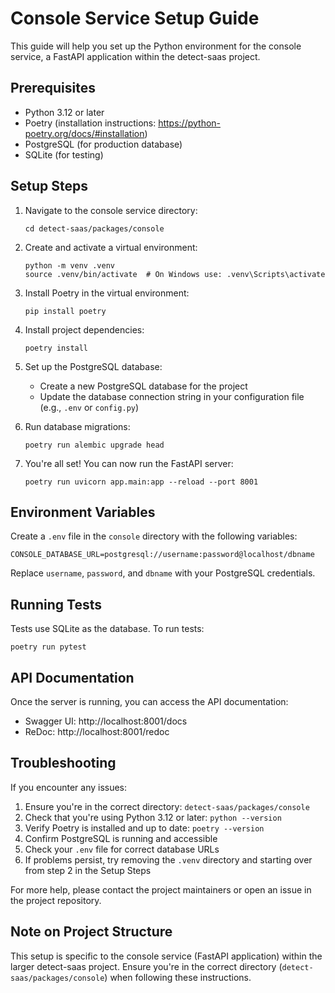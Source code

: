 # Console Service Setup Guide

This guide will help you set up the Python environment for the console service, a FastAPI application within the detect-saas project.

## Prerequisites

- Python 3.12 or later
- Poetry (installation instructions: https://python-poetry.org/docs/#installation)
- PostgreSQL (for production database)
- SQLite (for testing)

## Setup Steps

1. Navigate to the console service directory:

   ```
   cd detect-saas/packages/console
   ```

2. Create and activate a virtual environment:

   ```
   python -m venv .venv
   source .venv/bin/activate  # On Windows use: .venv\Scripts\activate
   ```

3. Install Poetry in the virtual environment:

   ```
   pip install poetry
   ```

4. Install project dependencies:

   ```
   poetry install
   ```

5. Set up the PostgreSQL database:

   - Create a new PostgreSQL database for the project
   - Update the database connection string in your configuration file (e.g., `.env` or `config.py`)

6. Run database migrations:

   ```
   poetry run alembic upgrade head
   ```

7. You're all set! You can now run the FastAPI server:
   ```
   poetry run uvicorn app.main:app --reload --port 8001
   ```

## Environment Variables

Create a `.env` file in the `console` directory with the following variables:

```
CONSOLE_DATABASE_URL=postgresql://username:password@localhost/dbname
```

Replace `username`, `password`, and `dbname` with your PostgreSQL credentials.

## Running Tests

Tests use SQLite as the database. To run tests:

```
poetry run pytest
```

## API Documentation

Once the server is running, you can access the API documentation:

- Swagger UI: http://localhost:8001/docs
- ReDoc: http://localhost:8001/redoc

## Troubleshooting

If you encounter any issues:

1. Ensure you're in the correct directory: `detect-saas/packages/console`
2. Check that you're using Python 3.12 or later: `python --version`
3. Verify Poetry is installed and up to date: `poetry --version`
4. Confirm PostgreSQL is running and accessible
5. Check your `.env` file for correct database URLs
6. If problems persist, try removing the `.venv` directory and starting over from step 2 in the Setup Steps

For more help, please contact the project maintainers or open an issue in the project repository.

## Note on Project Structure

This setup is specific to the console service (FastAPI application) within the larger detect-saas project. Ensure you're in the correct directory (`detect-saas/packages/console`) when following these instructions.
